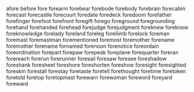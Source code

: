 afore
before
fore
forearm
forebear
forebode
forebody
forebrain
forecabin
forecast
forecastle
forecourt
foredate
foredeck
foredoom
forefather
forefinger
forefoot
forefront
foregift
forego
foreground
foregrounding
forehand
forehanded
forehead
forejudge
forejudgment
foreknew
foreknow
foreknowledge
forelady
foreland
foreleg
foreliimb
forelock
foreman
foremast
foremastman
forementioned
foremost
foremother
forename
foremother
forename
fornamed
forenoon
forenotice
foreordain
foreordination
forepart
forepaw
forepeak
foreplane
forequarter
foreran
forereach
forerun
forerunner
foresail
foresaw
foresee
foreshadow
foreshank
foresheet
foreshore
foreshorten
foreshow
foresight
foresighted
foreskin
forestall
forestay
foretaste
foretell
forethought
foretime
foretoken
foretold
foretop
foretopmast
forewarn
forewoman
foreword
foreyard
foreward


